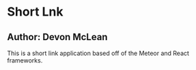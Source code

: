 # Short Lnk

## Author: Devon McLean

This is a short link application based off of the Meteor and React frameworks.
